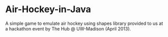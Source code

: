Air-Hockey-in-Java
==================

A simple game to emulate air hockey using shapes library provided to us at a hackathon event by The Hub @ UW-Madison (April 2013).
